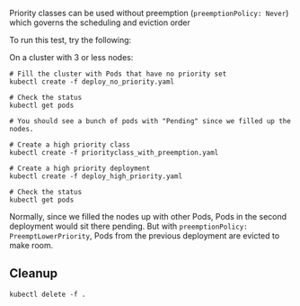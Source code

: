 Priority classes can be used without preemption (`preemptionPolicy: Never`) which governs the
scheduling and eviction order

To run this test, try the following:

On a cluster with 3 or less nodes:

```
# Fill the cluster with Pods that have no priority set
kubectl create -f deploy_no_priority.yaml

# Check the status
kubectl get pods

# You should see a bunch of pods with "Pending" since we filled up the nodes.

# Create a high priority class
kubectl create -f priorityclass_with_preemption.yaml

# Create a high priority deployment
kubectl create -f deploy_high_priority.yaml

# Check the status
kubectl get pods
```

Normally, since we filled the nodes up with other Pods, Pods in the second deployment would
sit there pending. But with `preemptionPolicy: PreemptLowerPriority`, Pods from the previous
deployment are evicted to make room.

## Cleanup

```
kubectl delete -f .
```
